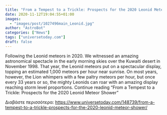 ```yaml
---
title: "From a Tempest to a Trickle: Prospects for the 2020 Leonid Meteor Shower"
date: 2020-11-12T19:04:55+01:00
images:
  - "images/post/1027496main_Leonid.jpg"
author: "AstroBot"
categories: ["News"]
tags: ["universetoday.com"]
draft: false
---
```


Following the Leonid meteors in 2020. We witnessed an amazing astronomical spectacle in the early morning skies over the Kuwaiti desert in November 1998. That year, the Leonid meteors put on a spectacular display, topping an estimated 1,000 meteors per hour near sunrise. On most years, however, the Lion whimpers with a few paltry meteors per hour, but once every 33 years or so, the mighty Leonids can roar with an amazing display reaching storm level proportions. Continue reading “From a Tempest to a Trickle: Prospects for the 2020 Leonid Meteor Shower” 

Διαβάστε περισσότερα: https://www.universetoday.com/148739/from-a-tempest-to-a-trickle-prospects-for-the-2020-leonid-meteor-shower/
